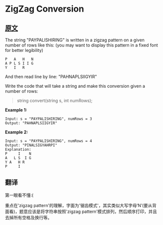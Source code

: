 # ZigZag Conversion

## [原文](https://leetcode.com/problems/zigzag-conversion/)

The string "PAYPALISHIRING" is written in a zigzag pattern on a given number of rows like this: (you may want to display this pattern in a fixed font for better legibility)

``` text
P   A   H   N
A P L S I I G
Y   I   R
```

And then read line by line: "PAHNAPLSIIGYIR"

Write the code that will take a string and make this conversion given a number of rows:

> string convert(string s, int numRows);

**Example 1:**

``` text
Input: s = "PAYPALISHIRING", numRows = 3
Output: "PAHNAPLSIIGYIR"
```

**Example 2:**

```text
Input: s = "PAYPALISHIRING", numRows = 4
Output: "PINALSIGYAHRPI"
Explanation:
P     I    N
A   L S  I G
Y A   H R
P     I
```

## 翻译

第一眼看不懂:(

重点在'zigzag pattern'的理解，字面为'锯齿模式'，其实类似大写字母‘N’(要从背面看)，题意应该是将字符串按照'zigzag pattern'模式排列，然后顺序打印，并且去掉所有空格及换行等。